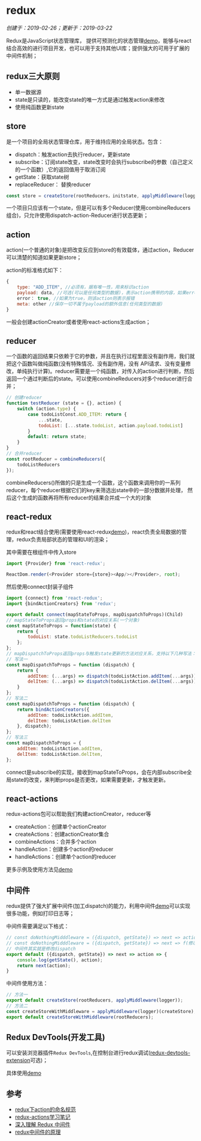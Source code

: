 # redux

*创建于：2019-02-26；更新于：2019-03-22*

Redux是JavaScript状态管理库， 提供可预测化的状态管理[demo](https://github.com/mosbyxsy/redux-base)，能够与react结合高效的进行项目开发，也可以用于支持其他UI库；提供强大的可用于扩展的中间件机制；

## redux三大原则

- 单一数据源
- state是只读的，能改变state的唯一方式是通过触发action来修改
- 使用纯函数更新state

## store

是一个项目的全局状态管理仓库，用于维持应用的全局状态。包含：
- dispatch：触发action去执行reducer，更新state
- subscribe：订阅state改变，state改变时会执行subscribe的参数（自己定义的一个函数）,它的返回值用于取消订阅
- getState：获取state树
- replaceReducer： 替换reducer

```javascript
const store = createStore(rootReducers，initstate, applyMiddleware(logger)) // 创建一个state
```

一个项目只应该有一个state，但是可以有多个Reducer(使用combineReducers组合)，只允许使用dispatch-action-Reducer进行状态更新；

## action

action(一个普通的对象)是把改变反应到store的有效载体，通过action，Reducer可以清楚的知道如果更新store；

action的标准格式如下：

```javascript
{
    type: "ADD_ITEM", //必须有，据有唯一性，用来标识action
    payload: data, //可选(可以是任何类型的数据)，表示action携带的内容，如果error为true，那么payload应该为错误对象
    error： true, //如果为true，则该action则表示报错
    meta: other //保存一切不属于payload的额外信息(任何类型的数据)
}
```
一般会创建actionCreator或者使用react-actions生成action；

## reducer

一个函数的返回结果只依赖于它的参数，并且在执行过程里面没有副作用，我们就把这个函数叫做纯函数(没有特殊情况、没有副作用，没有 API请求、没有变量修改，单纯执行计算)。reducer需要是一个纯函数，对传入的action进行判断，然后返回一个通过判断后的state。可以使用combineReducers对多个reducer进行合并；

```javascript
// 创建reducer
function testReducer (state = {}, action) {
    switch (action.type) {
        case todoListConst.ADD_ITEM: return {
            ...state,
            todoList: [...state.todoList, action.payload.todoList]
        }
        default: return state;
    }
}
// 合并reducer
const rootReducer = combineReducers({
    todoListReducers
});
```
combineReducers()所做的只是生成一个函数，这个函数来调用你的一系列reducer，每个reducer根据它们的key来筛选出state中的一部分数据并处理， 然后这个生成的函数再将所有reducer的结果合并成一个大的对象

## react-redux

redux和react结合使用(需要使用react-redux[demo](https://github.com/mosbyxsy/redux-base))，react负责全局数据的管理，redux负责局部状态的管理和UI的渲染；

其中需要在根组件中传入store

```javascript
import {Provider} from 'react-redux';

ReactDom.render(<Provider store={store}><App/></Provider>, root);
```

然后使用connect封装子组件

```javascript
import {connect} from 'react-redux';
import {bindActionCreators} from 'redux';

export default connect(mapStateToProps, mapDispatchToProps)(Child)
// mapStateToProps返回props和state的对应关系(一个对象)
const mapStateToProps = function(state) {
    return {
        todoList: state.todoListReducers.todoList
    };
};
// mapDispatchToProps返回props与触发state更新的方法对应关系，支持以下几种写法：
// 写法一
const mapDispatchToProps = function (dispatch) {
    return {
        addItem: (...args) => dispatch(todoListAction.addItem(...args)),
        delItem: (...args) => dispatch(todoListAction.delItem(...args)),
    }
};
// 写法二
const mapDispatchToProps = function (dispatch) {
    return bindActionCreators({
        addItem: todoListAction.addItem,
        delItem: todoListAction.delItem
    }, dispatch);
};
// 写法三
const mapDispatchToProps = {
    addItem: todoListAction.addItem,
    delItem: todoListAction.delItem,
};
```

connect是subscribe的实现，接收到mapStateToProps，会在内部subscribe全局state的改变，来判断props是否更改，如果需要更新，才触发更新。

## react-actions

redux-actions包可以帮助我们构建actionCreator，reducer等
- createAction：创建单个actionCreator
- createActions：创建actionCreator集合
- combineActions：合并多个action
- handleAction：创建多个action的reducer
- handleActions：创建单个action的reducer

更多示例及使用方法见[demo](https://github.com/mosbyxsy/redux-base/tree/redux-actions)

## 中间件

redux提供了强大扩展中间件(加工dispatch)的能力，利用中间件[demo](https://github.com/mosbyxsy/redux-base/tree/middleware)可以实现很多功能，例如打印日志等；

中间件需要满足以下格式：

```javascript
// const doNothingMidddleware = ({dispatch, getState}) => next => action => next(action)
// const doNothingMidddleware = ({dispatch, getState}) => next => f(修改后的dispatch)
// 中间件其实就是修改dispatch
export default ({dispatch, getState}) => next => action => {
    console.log(getState(), action);
    return next(action);
}
```

中间件使用方法：

```javascript
// 方法一
export default createStore(rootReducers, applyMiddleware(logger));
// 方法二
const createStoreWithMiddleware = applyMiddleware(logger)(createStore);
export default createStoreWithMiddleware(rootReducers);
```

## Redux DevTools(开发工具)

可以安装浏览器插件`Redux DevTools`,在控制台进行redux调试([redux-devtools-extension](https://github.com/zalmoxisus/redux-devtools-extension)可选)；

具体使用[demo](https://github.com/mosbyxsy/redux-base/blob/middleware/src/store.js)


## 参考

- [redux下action的命名规范](https://segmentfault.com/a/1190000011511549#articleHeader10)
- [redux-actions学习笔记](https://www.jianshu.com/p/d2615a7d725e)
- [深入理解 Redux 中间件](https://www.jianshu.com/p/ae7b5a2f78ae)
- [redux中间件的原理](http://www.cnblogs.com/wshiqtb/p/7909770.html)
